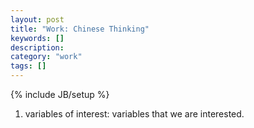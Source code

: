 ```yaml
---
layout: post
title: "Work: Chinese Thinking"
keywords: []
description: 
category: "work"
tags: []
---
```

{% include JB/setup %}

1. variables of interest: variables that we are interested.


